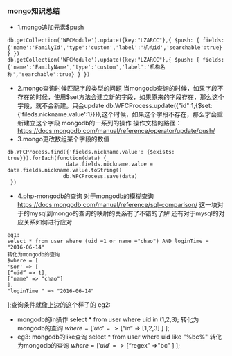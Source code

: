 ### mongo知识总结
* 1.mongo追加元素$push
```
db.getCollection('WFCModule').update({key:"LZARCC"},{ $push: { fields: {'name':'FamilyId','type':'custom','label':'机构id','searchable':true} } })
db.getCollection('WFCModule').update({key:"LZARCC"},{ $push: { fields: {'name':'FamilyName','type':'custom','label':'机构名称','searchable':true} } })
```
* 2.mongo查询时候匹配字段类型的问题
当mongodb查询的时候，如果字段不存在的时候，使用$set方法会建立新的字段，如果原来的字段存在，那么这个字段，就不会新建。只会update
db.WFCProcess.update({"id":1,{$set:{'fileds.nickname.value':1}}}),这个时候，如果这个字段不存在，那么才会重新建立这个字段
mongodb的一系列的操作
操作文档的路径：
https://docs.mongodb.com/manual/reference/operator/update/push/
* 3.mongo更改数组某个字段的数值
```
db.WFCProcess.find({'fields.nickname.value': {$exists: true}}).forEach(function(data) {
                   data.fields.nickname.value = data.fields.nickname.value.toString()
                  db.WFCProcess.save(data)
 })
 ```
* 4.php-mongodb的查询
对于mongodb的模糊查询
https://docs.mongodb.com/manual/reference/sql-comparison/ 这一块对于的mysql到mongo的查询的映射的关系有了不错的了解
还有对于mysql的对应关系如何进行应对
```
eg1:
select * from user where (uid =1 or name ="chao") AND loginTime = "2016-06-14"
转化为mongodb的查询
$where = [
'$or' => [
[“uid” => 1],
["name" => "chao"]
],
"loginTime " => "2016-06-14"
```
];查询条件就像上边的这个样子的
eg2:
* mongodb的in操作
select * from user where uid in (1,2,3);
转化为mongodb的查询
$where = [
'uid' => [
“$in” => [1,2,3]
]
];
* eg3:
mongodb的like查询
select * from user where uid like "%bc%"
转化为mongodb的查询
$where = [
'uid' => [
“$regex” =>"bc"
]
];